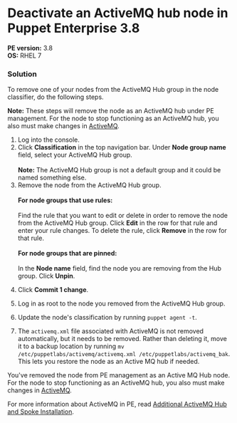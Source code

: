 # Deactivate an ActiveMQ hub node in Puppet Enterprise 3.8
<p><strong>PE version:</strong> 3.8<br><strong>OS:</strong> RHEL 7</p>
<h3 id="solution">Solution</h3>
<p>To remove one of your nodes from the ActiveMQ Hub group in the node classifier, do the following steps.</p>
<p><strong>Note:</strong> These steps will remove the node as an ActiveMQ hub under PE management. For the node to stop functioning as an ActiveMQ hub, you also must make changes in <a href="http://activemq.apache.org/">ActiveMQ</a>.</p>
<ol>
<li>Log into the console.</li>
<li>Click <strong>Classification</strong> in the top navigation bar. Under <strong>Node group name</strong> field, select your ActiveMQ Hub group.<br><br><strong>Note:</strong> The ActiveMQ Hub group is not a default group and it could be named something else.</li>
<li>Remove the node from the ActiveMQ Hub group.<br><br><strong>For node groups that use rules:</strong><br><br>Find the rule that you want to edit or delete in order to remove the node from the ActiveMQ Hub group. Click <strong>Edit</strong> in the row for that rule and enter your rule changes. To delete the rule, click <strong>Remove</strong> in the row for that rule.<br><br><strong>For node groups that are pinned:</strong><br><br>In the <strong>Node name</strong> field, find the node you are removing from the Hub group. Click <strong>Unpin</strong>.</li>
<li>
<p>Click <strong>Commit 1 change</strong>.</p>
</li>
<li>
<p>Log in as root to the node you removed from the ActiveMQ Hub group.</p>
</li>
<li>
<p>Update the node's classification by running <code>puppet agent -t</code>.</p>
</li>
<li>
<p>The <code>activemq.xml</code> file associated with ActiveMQ is not removed automatically, but it needs to be removed. Rather than deleting it, move it to a backup location by running <code>mv /etc/puppetlabs/activemq/activemq.xml /etc/puppetlabs/activemq_bak</code>. This lets you restore the node as an Active MQ hub if needed.</p>
</li>
</ol>
<p>You've removed the node from PE management as an Active MQ Hub node. For the node to stop functioning as an ActiveMQ hub, you also must make changes in <a href="http://activemq.apache.org/">ActiveMQ</a>.</p>
<p>For more information about ActiveMQ in PE, read <a href="https://github.com/puppetlabs/docs-archive/blob/main/pe/3.8/install_add_activemq.markdown">Additional ActiveMQ Hub and Spoke Installation</a>.</p>
